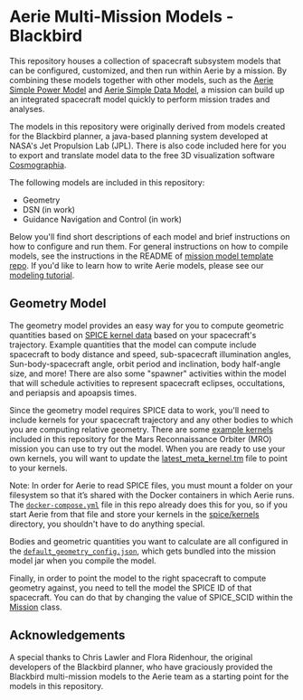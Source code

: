 # Aerie Multi-Mission Models - Blackbird

This repository houses a collection of spacecraft subsystem models that can be configured, customized, and then run
within Aerie by a mission. By combining these models together with other models, such as the
[Aerie Simple Power Model](https://github.com/NASA-AMMOS/aerie-simple-model-power) and [Aerie Simple Data Model](https://github.com/NASA-AMMOS/aerie-simple-model-data),
a mission can build up an integrated spacecraft model quickly to perform mission trades and analyses.

The models in this
repository were originally derived from models created for the Blackbird planner, a java-based planning system developed
at NASA's Jet Propulsion Lab (JPL). There is also code included here for you to export and translate model data to the
free 3D visualization software [Cosmographia](https://cosmoguide.org/).

The following models are included in this repository:
- Geometry
- DSN (in work)
- Guidance Navigation and Control (in work)

Below you'll find short descriptions of each model and brief instructions on how to configure and run them. For general
instructions on how to compile models, see the instructions in the README of [mission model template repo](https://github.com/NASA-AMMOS/aerie-mission-model-template?tab=readme-ov-file#aerie-mission-model-template).
If you'd like to learn how to write Aerie models, please see our [modeling tutorial](https://nasa-ammos.github.io/aerie-docs/tutorials/mission-modeling/introduction/).

## Geometry Model

The geometry model provides an easy way for you to compute geometric quantities based on [SPICE kernel data](https://naif.jpl.nasa.gov/naif/data.html)
based on your spacecraft's trajectory. Example quantities that the model can compute include spacecraft to body distance and speed,
sub-spacecraft illumination angles, Sun-body-spacecraft angle, orbit period and inclination, body half-angle size, and more!
There are also some "spawner" activities within the model that will schedule activities to represent spacecraft eclipses,
occultations, and periapsis and apoapsis times.

Since the geometry model requires SPICE data to work, you'll need to include kernels for your spacecraft trajectory and
any other bodies to which you are computing relative geometry. There are some [example kernels](spice/kernels) included
in this repository for the Mars Reconnaissance Orbiter (MRO) mission you can use to try out the model. When you are ready to use your own kernels,
you will want to update the [latest_meta_kernel.tm](spice/kernels/latest_meta_kernel.tm) file to point to your kernels.

Note: In order for Aerie to read SPICE files, you must mount a folder on your filesystem so that it’s shared with the
Docker containers in which Aerie runs. The [`docker-compose.yml`]() file in this repo already does this for you, so if you
start Aerie from that file and store your kernels in the [spice/kernels](spice/kernels) directory, you shouldn't have
to do anything special.

Bodies and geometric quantities you want to calculate are all configured in the [`default_geometry_config.json`](src/main/resources/missionmodel/default_geometry_config.json),
which gets bundled into the mission model jar when you compile the model.

Finally, in order to point the model to the right spacecraft to compute geometry against, you need to tell the model the
SPICE ID of that spacecraft. You can do that by changing the value of SPICE_SCID within the [Mission](src/main/java/missionmodel/Mission.java) class. 

## Acknowledgements

A special thanks to Chris Lawler and Flora Ridenhour, the original developers of the Blackbird planner, who have graciously provided the Blackbird multi-mission models to the Aerie team as a starting point for the models in this repository.


